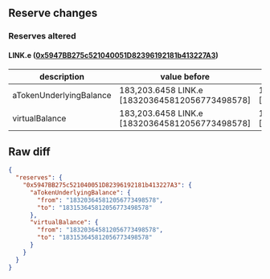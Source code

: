 ## Reserve changes

### Reserves altered

#### LINK.e ([0x5947BB275c521040051D82396192181b413227A3](https://snowtrace.io/address/0x5947BB275c521040051D82396192181b413227A3))

| description | value before | value after |
| --- | --- | --- |
| aTokenUnderlyingBalance | 183,203.6458 LINK.e [183203645812056773498578] | 183,153.6458 LINK.e [183153645812056773498578] |
| virtualBalance | 183,203.6458 LINK.e [183203645812056773498578] | 183,153.6458 LINK.e [183153645812056773498578] |


## Raw diff

```json
{
  "reserves": {
    "0x5947BB275c521040051D82396192181b413227A3": {
      "aTokenUnderlyingBalance": {
        "from": "183203645812056773498578",
        "to": "183153645812056773498578"
      },
      "virtualBalance": {
        "from": "183203645812056773498578",
        "to": "183153645812056773498578"
      }
    }
  }
}
```